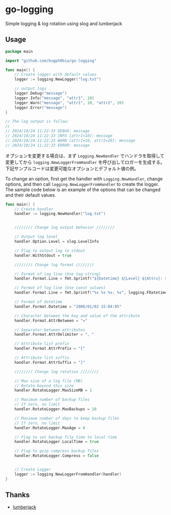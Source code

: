 # go-logging

Simple logging & log rotation using slog and lumberjack

## Usage

```go
package main

import "github.com/bugph0bia/go-logging"

func main() {
    // Create logger with default values
    logger := logging.NewLogger("log.txt")

    // output logs
    logger.Debug("message")
    logger.Info("message", "attr1", 10)
    logger.Warn("message", "attr1", 10, "attr2", 20)
    logger.Error("message")
}

// The log output is follow:
//
// 2024/10/24 11:22:33 DEBUG: message
// 2024/10/24 11:22:33 INFO [attr1=10]: message
// 2024/10/24 11:22:33 WARN [attr1=10, attr2=20]: message
// 2024/10/24 11:22:33 ERROR: message
```

オプションを変更する場合は、まず `Logging.NewHandler` でハンドラを取得して変更してから `logging.NewLoggerFromHandler` を呼び出してロガーを生成する。  
下記サンプルコードは変更可能なオプションとデフォルト値の例。  

To change an option, first get the handler with `Logging.NewHandler`, change options, and then call `logging.NewLoggerFromHandler` to create the logger.  
The sample code below is an example of the options that can be changed and their default values.  

```go
func main() {
    // Create handler
    handler := logging.NewHandler("log.txt")


    //////// Change log output behavior ////////

    // Output log level
    handler.Option.Level = slog.LevelInfo

    // Flag to output log to stdout
    handler.WithStdout = true

    //////// Change log format ////////

    // Format of log line (Use tag string)
    handler.Format.Line = fmt.Sprintf("${Datetime} ${Level} ${Attrs}: ${Message}")

    // Format of log line (Use const values)
    handler.Format.Line = fmt.Sprintf("%s %s %s: %s", logging.FDatetime, logging.FLevel, logging.FAttrs, logging.FMessage)

    // Format of datetime
    handler.Format.Datetime = "2006/01/02 15:04:05"

    // Character between the key and value of the attribute
    handler.Format.AttrBetween = "="

    // Separator between attributes
    handler.Format.AttrDelimiter = ", "

    // Attribute list prefix
    handler.Format.AttrPrefix = "["

    // Attribute list suffix
    handler.Format.AttrSuffix = "]"

    //////// Change log rotation ////////

    // Max size of a log file (MB)
    // Rotate beyond this size
    handler.RotateLogger.MaxSizeMB = 1

    // Maximum number of backup files
    // If zero, no limit
    handler.RotateLogger.MaxBackups = 10

    // Maximum number of days to keep backup files
    // If zero, no limit
    handler.RotateLogger.MaxAge = 0

    // Flag to set backup file time to local time
    handler.RotateLogger.LocalTime = true

    // Flag to gzip compress backup files
    handler.RotateLogger.Compress = false


    // Create Logger
    logger := logging.NewLoggerFromHandler(handler)
}
```

## Thanks

- [lumberjack](https://github.com/natefinch/lumberjack)
